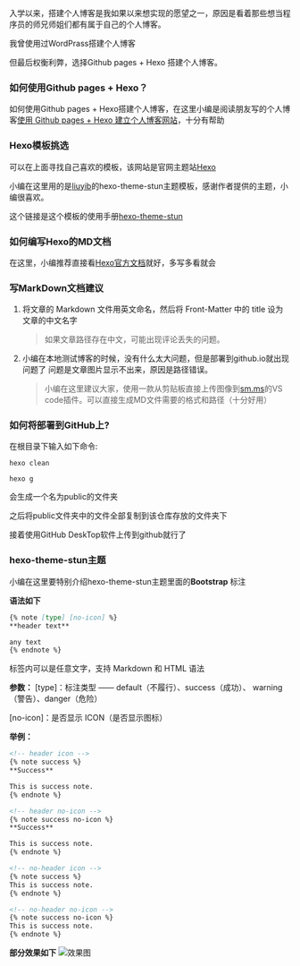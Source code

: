
入学以来，搭建个人博客是我如果以来想实现的愿望之一，原因是看着那些想当程序员的师兄师姐们都有属于自己的个人博客。

我曾使用过WordPrass搭建个人博客

但最后权衡利弊，选择Github pages + Hexo 搭建个人博客。

### 如何使用Github pages + Hexo？
如何使用Github pages + Hexo搭建个人博客，在这里小编是阅读朋友写的个人博客[使用 Github pages + Hexo 建立个人博客网站](https://github.com/Longgererer/Longgererer.github.io/blob/master/README.md)，十分有帮助
### Hexo模板挑选
可以在上面寻找自己喜欢的模板，该网站是官网主题站[Hexo](https://hexo.io)

小编在这里用的是[liuyib](https://github.com/liuyib/hexo-theme-stun)的hexo-theme-stun主题模板，感谢作者提供的主题，小编很喜欢。

这个链接是这个模板的使用手册[hexo-theme-stun](https://liuyib.github.io/hexo-theme-stun/zh-CN/)
### 如何编写Hexo的MD文档
在这里，小编推荐直接看[Hexo官方文档](https://hexo.io/zh-cn/docs/)就好，多写多看就会
### 写MarkDown文档建议
1. 将文章的 Markdown 文件用英文命名，然后将 Front-Matter 中的 title 设为文章的中文名字
    > 如果文章路径存在中文，可能出现评论丢失的问题。
2. 小编在本地测试博客的时候，没有什么太大问题，但是部署到github.io就出现问题了
问题是文章图片显示不出来，原因是路径错误。
    > 小编在这里建议大家，使用一款从剪贴板直接上传图像到[sm.ms](https://sm.ms)的VS code插件。可以直接生成MD文件需要的格式和路径（十分好用）
### 如何将部署到GitHub上?
在根目录下输入如下命令:

`hexo clean`

`hexo g`

会生成一个名为public的文件夹

之后将public文件夹中的文件全部复制到该仓库存放的文件夹下

接着使用GitHub DeskTop软件上传到github就行了

### hexo-theme-stun主题
小编在这里要特别介绍hexo-theme-stun主题里面的**Bootstrap** 标注

**语法如下**
```markdown
{% note [type] [no-icon] %}
**header text**

any text
{% endnote %}
```
标签内可以是任意文字，支持 Markdown 和 HTML 语法

**参数：**
 [type]：标注类型 —— default（不履行）、success（成功）、 warning（警告）、danger（危险）
 
 [no-icon]：是否显示 ICON（是否显示图标）
 
 **举例：**
 ```markdown
 <!-- header icon -->
 {% note success %}
 **Success**
 
 This is success note.
 {% endnote %}
 
 <!-- header no-icon -->
 {% note success no-icon %}
 **Success**
 
 This is success note.
 {% endnote %}
 
 <!-- no-header icon -->
 {% note success %}
 This is success note.
 {% endnote %}
 
 <!-- no-header no-icon -->
 {% note success no-icon %}
 This is success note.
 {% endnote %}
 ```
 **部分效果如下**
 ![效果图](https://i.loli.net/2019/09/27/bI4ARfy8BzhWmEs.png)